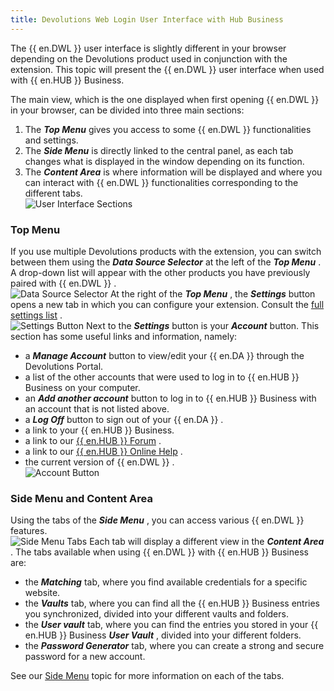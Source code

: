 ```yaml
---
title: Devolutions Web Login User Interface with Hub Business
---
```

The {{ en.DWL }} user interface is slightly different in your browser depending on the Devolutions product used in conjunction with the extension. This topic will present the {{ en.DWL }} user interface when used with {{ en.HUB }} Business.  

The main view, which is the one displayed when first opening {{ en.DWL }} in your browser, can be divided into three main sections:  

1. The ***Top Menu*** gives you access to some {{ en.DWL }} functionalities and settings. 
1. The ***Side Menu*** is directly linked to the central panel, as each tab changes what is displayed in the window depending on its function. 
1. The ***Content Area*** is where information will be displayed and where you can interact with {{ en.DWL }} functionalities corresponding to the different tabs.  
![User Interface Sections](https://webdevolutions.azureedge.net/docs/en/hub/Hub2097.png) 

### Top Menu 

If you use multiple Devolutions products with the extension, you can switch between them using the ***Data Source Selector*** at the left of the ***Top Menu*** . A drop-down list will appear with the other products you have previously paired with {{ en.DWL }} .  
![Data Source Selector](https://webdevolutions.azureedge.net/docs/en/hub/Hub2098.png) 
At the right of the ***Top Menu*** , the ***Settings*** button opens a new tab in which you can configure your extension. Consult the [full settings list](/hub/dwl/settings/) .  
![Settings Button](https://webdevolutions.azureedge.net/docs/en/hub/Hub2099.png) 
Next to the ***Settings*** button is your ***Account*** button. This section has some useful links and information, namely:  

* a ***Manage Account*** button to view/edit your {{ en.DA }} through the Devolutions Portal. 
* a list of the other accounts that were used to log in to {{ en.HUB }} Business on your computer. 
* an ***Add another account*** button to log in to {{ en.HUB }} Business with an account that is not listed above. 
* a ***Log Off*** button to sign out of your {{ en.DA }} . 
* a link to your {{ en.HUB }} Business. 
* a link to our [{{ en.HUB }} Forum](https://forum.devolutions.net/product/password-hub) . 
* a link to our [{{ en.HUB }} Online Help](/hub/overview/what-is-hub/) . 
* the current version of {{ en.DWL }} .  
![Account Button](https://webdevolutions.azureedge.net/docs/en/hub/Hub2100.png) 

### Side Menu and Content Area 

Using the tabs of the ***Side Menu*** , you can access various {{ en.DWL }} features.  
![Side Menu Tabs](https://webdevolutions.azureedge.net/docs/en/hub/Hub2101.png) 
Each tab will display a different view in the ***Content Area*** . The tabs available when using {{ en.DWL }} with {{ en.HUB }} Business are:  

* the ***Matching*** tab, where you find available credentials for a specific website. 
* the ***Vaults*** tab,  where you can find all the {{ en.HUB }} Business entries you synchronized, divided into your different vaults and folders. 
* the ***User vault*** tab, where you can find the entries you stored in your {{ en.HUB }} Business ***User Vault*** , divided into your different folders. 
* the ***Password Generator*** tab, where you can create a strong and secure password for a new account.  

See our [Side Menu](/hub/dwl/devolutions-web-login-user-interface/dwl-user-interface-hub-business/side-menu/) topic for more information on each of the tabs. 



